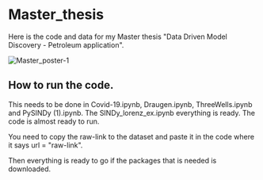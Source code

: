 # Master_thesis
Here is the code and data for my Master thesis "Data Driven Model Discovery - Petroleum application". 

![Master_poster-1](https://github.com/SanderSondeland/Master_thesis/assets/71645905/e0586ad3-adb6-4136-a15e-3b6de7a8ca27)


## How to run the code.
This needs to be done in Covid-19.ipynb, Draugen.ipynb, ThreeWells.ipynb and PySINDy (1).ipynb. The SINDy_lorenz_ex.ipynb everything is ready.
The code is almost ready to run. 

You need to copy the raw-link to the dataset and paste it in the code where it says url = "raw-link".

Then everything is ready to go if the packages that is needed is downloaded. 
